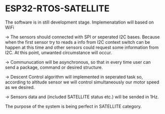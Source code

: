 # ESP32-RTOS-SATELLITE
The software is in still development stage. Implemenatation will based on WiFi

-> The sensors should connected with SPI or seperated I2C bases. Because when the first sensor try to reads a info from I2C context switch can be happen at this time and other sensors could request some information from I2C.
At this point, unwanted circumstance will occur.

-> Communucation will be asynchronous, so that in every time user can send a package, command or desired structure.

-> Descent Control algorithm will implemented in seperated task so, according to altitude sensor we will control simultaneously our motor speed as we desired.

-> Sensors data and (included SATELLITE status etc.) will be sended in 1Hz.

The purpose of the system is being perfect in SATELLITE category.

